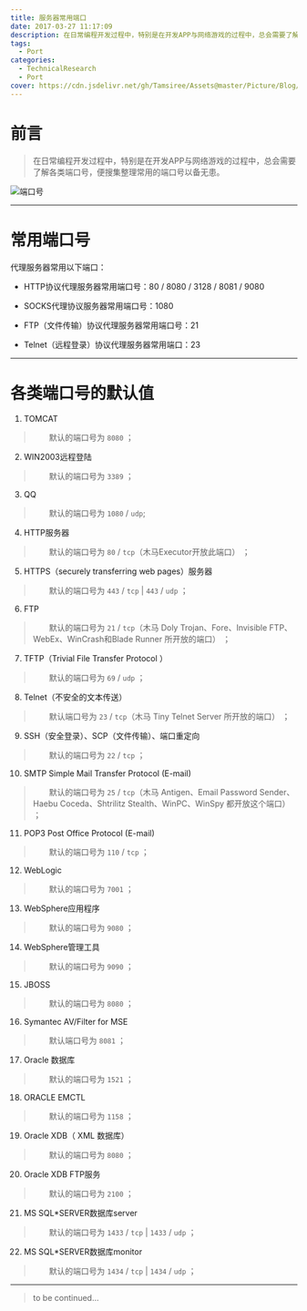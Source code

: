 ```yaml
---
title: 服务器常用端口
date: 2017-03-27 11:17:09
description: 在日常编程开发过程中，特别是在开发APP与网络游戏的过程中，总会需要了解各类端口号，便搜集整理常用的端口号以备无患。
tags:
  - Port
categories:
  - TechnicalResearch
  - Port
cover: https://cdn.jsdelivr.net/gh/Tamsiree/Assets@master/Picture/Blog/Cover/t01f417ffb1a0a1184d.jpg
---
```


# 前言
> 在日常编程开发过程中，特别是在开发APP与网络游戏的过程中，总会需要了解各类端口号，便搜集整理常用的端口号以备无患。

![端口号](https://cdn.jsdelivr.net/gh/Tamsiree/Assets@master/Picture/code-wallpaper-16.jpg)

---

# 常用端口号

代理服务器常用以下端口：

* HTTP协议代理服务器常用端口号：80 / 8080 / 3128 / 8081 / 9080

* SOCKS代理协议服务器常用端口号：1080

* FTP（文件传输）协议代理服务器常用端口号：21

* Telnet（远程登录）协议代理服务器常用端口：23

---

# 各类端口号的默认值

1. TOMCAT  
> 　　默认的端口号为 `8080` ；

2. WIN2003远程登陆  
> 　　默认的端口号为 `3389` ；

3. QQ  
> 　　默认的端口号为 `1080` / `udp`;

4. HTTP服务器  
> 　　默认的端口号为 `80` / `tcp`（木马Executor开放此端口） ；

5. HTTPS（securely transferring web pages）服务器  
> 　　默认的端口号为 `443` / `tcp` | `443` / `udp` ；

6. FTP  
> 　　默认的端口号为 `21` / `tcp`（木马 Doly Trojan、Fore、Invisible FTP、WebEx、WinCrash和Blade Runner 所开放的端口） ；

7. TFTP（Trivial File Transfer Protocol ）  
> 　　默认的端口号为 `69` / `udp` ；

8. Telnet（不安全的文本传送）  
> 　　默认端口号为 `23` / `tcp`（木马 Tiny Telnet Server 所开放的端口） ；

9. SSH（安全登录）、SCP（文件传输）、端口重定向  
> 　　默认的端口号为 `22` / `tcp` ；

10. SMTP Simple Mail Transfer Protocol (E-mail)  
> 　　默认的端口号为 `25` / `tcp`（木马 Antigen、Email Password Sender、Haebu Coceda、Shtrilitz Stealth、WinPC、WinSpy 都开放这个端口） ；

11. POP3 Post Office Protocol (E-mail)   
> 　　默认的端口号为 `110` / `tcp` ；

12. WebLogic  
> 　　默认的端口号为 `7001` ；

13. WebSphere应用程序  
> 　　默认的端口号为 `9080` ；

14. WebSphere管理工具  
> 　　默认的端口号为 `9090` ；

15. JBOSS  
> 　　默认的端口号为 `8080` ；

16. Symantec AV/Filter for MSE   
> 　　默认端口号为 `8081` ；

17. Oracle 数据库  
> 　　默认的端口号为 `1521` ；

18. ORACLE EMCTL  
> 　　默认的端口号为 `1158` ；

19. Oracle XDB（ XML 数据库）  
> 　　默认的端口号为 `8080` ；

20. Oracle XDB FTP服务  
> 　　默认的端口号为 `2100` ；

21. MS SQL*SERVER数据库server  
> 　　默认的端口号为 `1433` / `tcp` | `1433` / `udp` ；

22. MS SQL*SERVER数据库monitor  
> 　　默认的端口号为 `1434` / `tcp` | `1434` / `udp` ；


---
> to be continued...